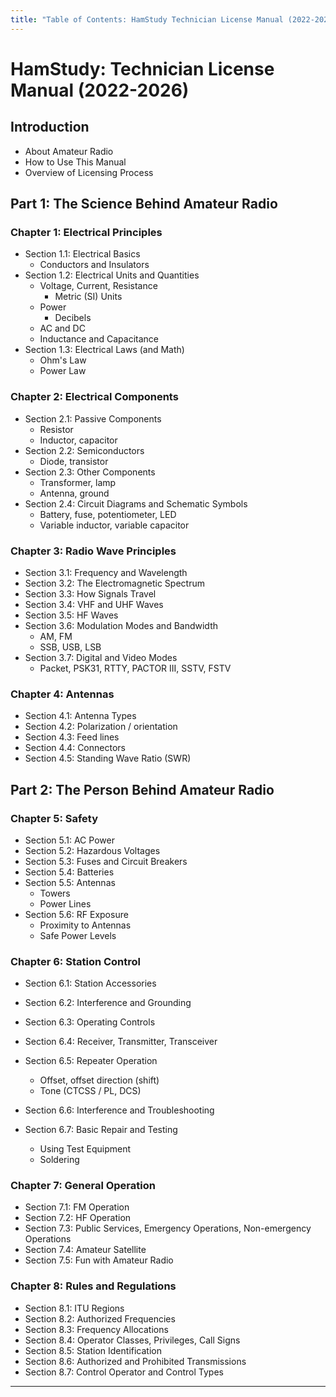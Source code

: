```yaml
---
title: "Table of Contents: HamStudy Technician License Manual (2022-2026)"
---
```


# HamStudy: Technician License Manual (2022-2026)

## Introduction
- About Amateur Radio
- How to Use This Manual
- Overview of Licensing Process

## Part 1: The Science Behind Amateur Radio

### Chapter 1: Electrical Principles
- Section 1.1: Electrical Basics
  - Conductors and Insulators
- Section 1.2: Electrical Units and Quantities
  - Voltage, Current, Resistance
    - Metric (SI) Units
  - Power
    - Decibels
  - AC and DC
  - Inductance and Capacitance
- Section 1.3: Electrical Laws (and Math)
  - Ohm's Law
  - Power Law

### Chapter 2: Electrical Components
- Section 2.1: Passive Components
  - Resistor
  - Inductor, capacitor
- Section 2.2: Semiconductors
  - Diode, transistor
- Section 2.3: Other Components
  - Transformer, lamp
  - Antenna, ground
- Section 2.4: Circuit Diagrams and Schematic Symbols
  - Battery, fuse, potentiometer, LED
  - Variable inductor, variable capacitor

### Chapter 3: Radio Wave Principles
- Section 3.1: Frequency and Wavelength
- Section 3.2: The Electromagnetic Spectrum
- Section 3.3: How Signals Travel
- Section 3.4: VHF and UHF Waves
- Section 3.5: HF Waves
- Section 3.6: Modulation Modes and Bandwidth
  - AM, FM
  - SSB, USB, LSB
- Section 3.7: Digital and Video Modes
  - Packet, PSK31, RTTY, PACTOR III, SSTV, FSTV

### Chapter 4: Antennas
- Section 4.1: Antenna Types
- Section 4.2: Polarization / orientation
- Section 4.3: Feed lines
- Section 4.4: Connectors
- Section 4.5: Standing Wave Ratio (SWR)

## Part 2: The Person Behind Amateur Radio

### Chapter 5: Safety
- Section 5.1: AC Power
- Section 5.2: Hazardous Voltages
- Section 5.3: Fuses and Circuit Breakers
- Section 5.4: Batteries
- Section 5.5: Antennas
  - Towers
  - Power Lines
- Section 5.6: RF Exposure
  - Proximity to Antennas
  - Safe Power Levels

### Chapter 6: Station Control
- Section 6.1: Station Accessories
- Section 6.2: Interference and Grounding
- Section 6.3: Operating Controls

- Section 6.4: Receiver, Transmitter, Transceiver
- Section 6.5: Repeater Operation
  - Offset, offset direction (shift)
  - Tone (CTCSS / PL, DCS)
- Section 6.6: Interference and Troubleshooting
- Section 6.7: Basic Repair and Testing
  - Using Test Equipment
  - Soldering

### Chapter 7: General Operation
- Section 7.1: FM Operation
- Section 7.2: HF Operation
- Section 7.3: Public Services, Emergency Operations, Non-emergency Operations
- Section 7.4: Amateur Satellite
- Section 7.5: Fun with Amateur Radio

### Chapter 8: Rules and Regulations
- Section 8.1: ITU Regions
- Section 8.2: Authorized Frequencies
- Section 8.3: Frequency Allocations
- Section 8.4: Operator Classes, Privileges, Call Signs
- Section 8.5: Station Identification
- Section 8.6: Authorized and Prohibited Transmissions
- Section 8.7: Control Operator and Control Types

------------
